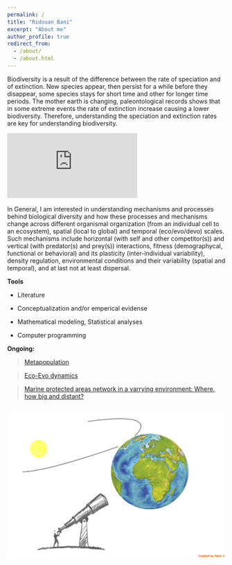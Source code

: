 ```yaml
---
permalink: /
title: "Ridouan Bani"
excerpt: "About me"
author_profile: true
redirect_from:
  - /about/
  - /about.html
---
```

Biodiversity is a result of the difference between the rate of speciation and of extinction. New species appear, then persist for a while before they disappear, some species stays for short time and other for longer time periods. The mother earth is changing, paleontological records shows that in some extreme events the rate of extinction increase causing a lower biodiversity. Therefore, understanding the speciation and extinction rates are key for understanding biodiversity. 

![](https://latex.codecogs.com/gif.latex?%5Cfrac%7Bd%7D%7Bdt%7DBioDiversity%3D%20Speciation%20-%20%5Ccolor%7Bred%7D%7BExtinction%7D)



In General, I am  interested in understanding mechanisms and processes behind biological diversity and how these processes and mechanisms change across different organismal organization (from an individual cell to an ecosystem), spatial (local to global) and temporal (eco/evo/devo) scales. Such mechanisms include  horizontal (with self and other competitor(s)) and vertical (with predator(s) and prey(s)) interactions, fitness (demographycal, functional or behavioral) and its plasticity (inter-individual variability), density regulation, environmental conditions and their variability (spatial and temporal), and at last not at least dispersal.


**Tools**

* Literature

* Conceptualization and/or emperical evidense

* Mathematical modeling, Statistical analyses  

* Computer programming


**Ongoing:**
> [Metapopulation](https://ridouanbani.github.io/portfolio/portfolio-1/)

> [Eco-Evo dynamics](https://ridouanbani.github.io/portfolio/portfolio-2/)

> [Marine protected areas network in a varrying environment: Where, how big and distant?](https://ridouanbani.github.io/portfolio/portfolio-3/)


<br/><img src='/images/Macroscopy.png'>
